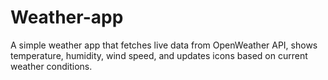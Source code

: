 # Weather-app
A simple weather app that fetches live data from OpenWeather API, shows temperature, humidity, wind speed, and updates icons based on current weather conditions.
